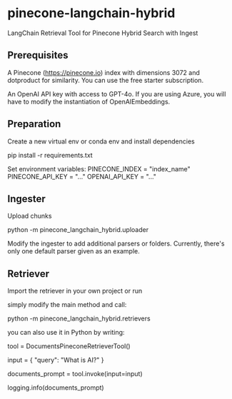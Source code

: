 # pinecone-langchain-hybrid
LangChain Retrieval Tool for Pinecone Hybrid Search with Ingest

## Prerequisites

A Pinecone (https://pinecone.io) index with dimensions 3072 and dotproduct for similarity. You can use the free starter subscription. 

An OpenAI API key with access to GPT-4o. If you are using Azure, you will have to modify the instantiation of OpenAIEmbeddings.

## Preparation

Create a new virtual env or conda env and install dependencies 

pip install -r requirements.txt

Set environment variables: 
PINECONE_INDEX = "index_name"
PINECONE_API_KEY = "..."
OPENAI_API_KEY = "..."

## Ingester 

Upload chunks 

python -m pinecone_langchain_hybrid.uploader

Modify the ingester to add additional parsers or folders. Currently, there's only one default parser given as an example. 

## Retriever

Import the retriever in your own project or run

simply modify the main method and call: 

python -m pinecone_langchain_hybrid.retrievers

you can also use it in Python by writing: 

tool = DocumentsPineconeRetrieverTool()

input = {
    "query": "What is AI?"
}

documents_prompt = tool.invoke(input=input)

logging.info(documents_prompt)